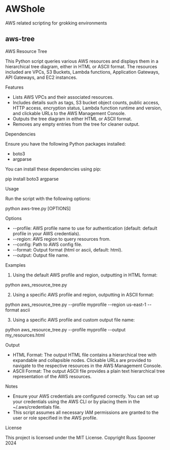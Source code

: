 # AWShole
AWS related scripting for grokking environments

## aws-tree

AWS Resource Tree

This Python script queries various AWS resources and displays them in a hierarchical tree diagram, either in HTML or ASCII format. The resources included are VPCs, S3 Buckets, Lambda functions, Application Gateways, API Gateways, and EC2 instances. 

Features

- Lists AWS VPCs and their associated resources.
- Includes details such as tags, S3 bucket object counts, public access, HTTP access, encryption status, Lambda function runtime and version, and clickable URLs to the AWS Management Console.
- Outputs the tree diagram in either HTML or ASCII format.
- Removes any empty entries from the tree for cleaner output.

Dependencies

Ensure you have the following Python packages installed:

- boto3
- argparse

You can install these dependencies using pip:

pip install boto3 argparse

Usage

Run the script with the following options:

python aws-tree.py [OPTIONS]

Options

- --profile: AWS profile name to use for authentication (default: default profile in your AWS credentials).
- --region: AWS region to query resources from.
- --config: Path to AWS config file.
- --format: Output format (html or ascii, default: html).
- --output: Output file name.

Examples

1. Using the default AWS profile and region, outputting in HTML format:

python aws_resource_tree.py

2. Using a specific AWS profile and region, outputting in ASCII format:

python aws_resource_tree.py --profile myprofile --region us-east-1 --format ascii

3. Using a specific AWS profile and custom output file name:

python aws_resource_tree.py --profile myprofile --output my_resources.html

Output

- HTML Format: The output HTML file contains a hierarchical tree with expandable and collapsible nodes. Clickable URLs are provided to navigate to the respective resources in the AWS Management Console.
- ASCII Format: The output ASCII file provides a plain text hierarchical tree representation of the AWS resources.

Notes

- Ensure your AWS credentials are configured correctly. You can set up your credentials using the AWS CLI or by placing them in the ~/.aws/credentials file.
- This script assumes all necessary IAM permissions are granted to the user or role specified in the AWS profile.

License

This project is licensed under the MIT License. Copyright Russ Spooner 2024

